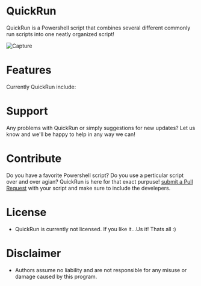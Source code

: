 # QuickRun
QuickRun is a Powershell script that combines several different commonly run scripts into one neatly organized script!

![Capture](https://user-images.githubusercontent.com/33265806/54099576-fca79d80-4387-11e9-95a5-e6843a79009e.PNG)
# Features
Currently QuickRun include:


 ### 
# Support 
Any problems with QuickRun or simply suggestions for new updates? Let us know and we'll be happy to help in any way we can! 
# Contribute
Do you have a favorite Powershell script? Do you use a perticular script over and over agian? QuickRun is here for that exact purpuse!  [submit a Pull Request](https://github.com/securityghost/QuickRun/pulls) with your script and make sure to include the develepers. 
## 
# License
* QuickRun is currently not licensed. If you like it...Us it! Thats all :)
# Disclaimer 
* Authors assume no liability and are not responsible for any misuse or damage caused by this program.
